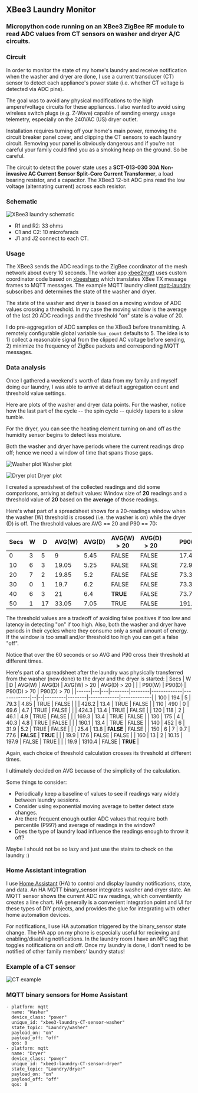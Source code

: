## XBee3 Laundry Monitor
### Micropython code running on an XBee3 ZigBee RF module to read ADC values from CT sensors on washer and dryer A/C circuits.

### Circuit ###
In order to monitor the state of my home's laundry and receive notification when the washer and dryer are done, I use a current transducer (CT) sensor to detect each appliance's power state (i.e. whether CT voltage is detected via ADC pins).

The goal was to avoid any physical modifications to the high ampere/voltage circuits for these appliances. I also wanted to avoid using wireless switch plugs (e.g. Z-Wave) capable of sending energy usage telemetry, especially on the 240VAC (US) dryer outlet.

Installation requires turning off your home's main power, removing the circuit breaker panel cover, and clipping the CT sensors to each laundry circuit. Removing your panel is obviously dangerous and if you're not careful your family could find you as a smoking heap on the ground. So be careful.

The circuit to detect the power state uses a **SCT-013-030 30A Non-invasive AC Current Sensor Split-Core Current Transformer**, a load bearing resistor, and a capacitor. The XBee3 12-bit ADC pins read the low voltage (alternating current) across each resistor.

### Schematic
![XBee3 laundry schematic](assets/images/xbee3_laundry_schematic.png)
* R1 and R2: 33 ohms
* C1 and C2: 10 microfarads
* J1 and J2 connect to each CT.

### Usage ###
The XBee3 sends the ADC readings to the ZigBee coordinator of the mesh network about every 10 seconds. The worker app [xbee2mqtt](https://github.com/idatum/xbeesharp/tree/main/apps/xbee2mqtt) uses custom coordinator code based on [xbeesharp](https://github.com/idatum/xbeesharp) which translates XBee TX message frames to MQTT messages. The example MQTT laundry client [mqtt-laundry](https://github.com/idatum/xbee3-laundry/tree/main/examples/mqtt-laundry) subscribes and determines the state of the washer and dryer.

The state of the washer and dryer is based on a moving window of ADC values crossing a threshold. In my case the moving window is the average of the last 20 ADC readings and the threshold "on" state is a value of 20.

I do pre-aggregation of ADC samples on the XBee3 before transmitting. A remotely configurable global variable `Sum_count` defaults to 5. The idea is to 1) collect a reasonable signal from the clipped AC voltage before sending, 2) minimize the frequency of ZigBee packets and corresponding MQTT messages.

### Data analysis ###
Once I gathered a weekend's worth of data from my family and myself doing our laundry, I was able to arrive at default aggregation count and threshold value settings.

Here are plots of the washer and dryer data points. For the washer, notice how the last part of the cycle -- the spin cycle -- quickly tapers to a slow tumble.

For the dryer, you can see the heating element turning on and off as the humidity sensor begins to detect less moisture.

Both the washer and dryer have periods where the current readings drop off; hence we need a window of time that spans those gaps.

![Washer plot](assets/images/washer_plot.png)
Washer plot

![Dryer plot](assets/images/dryer_plot.png)
Dryer plot

I created a spreadsheet of the collected readings and did some comparisons, arriving at default values: Window size of **20** readings and a threshold value of **20** based on the **average** of those readings.

Here's what part of a spreadsheet shows for a 20-readings window when the washer (W) threshold is crossed (i.e. the washer is on) while the dryer (D) is off. The threshold values are AVG == 20 and P90 == 70:

| Secs | W | D | AVG(W) | AVG(D) | AVG(W) > 20 | AVG(D) > 20 |  |  | P90(W)  | P90(D) | P90(D) > 70 | P90(D) > 70 |
|------|---|---|--------|--------|-------------|-------------|--|--|---------|--------|-------------|-------------|
| 0    | 3 | 5 | 9      | 5.45   |    FALSE    |    FALSE    |  |  |   17.4  |   13.8 |     FALSE   |    FALSE    |
| 10   | 6 | 3 | 19.05  | 5.25  | FALSE | FALSE |  |  | 72.9  | 13.8 | **TRUE**  | FALSE |
| 20   | 7 | 2 | 19.85  | 5.2  | FALSE | FALSE |  |  | 73.3  | 13.8 | TRUE  | FALSE |
| 30   | 0 | 1 | 19.7   | 6.2  | FALSE | FALSE |  |  | 73.3  | 16.7 | TRUE  | FALSE |
| 40   | 6 | 3 | 21     | 6.4  | **TRUE** | FALSE |  |  | 73.7  | 16.7 | TRUE  | FALSE |
| 50   | 1 | 17 | 33.05  | 7.05 | TRUE  | FALSE |  |  | 191.5 | 16.9 | TRUE  | FALSE |

The threshold values are a tradeoff of avoiding false positives if too low and latency in detecting "on" if too high. Also, both the washer and dryer have periods in their cycles where they consume only a small amount of energy. If the window is too small and/or threshold too high you can get a false "off".

Notice that over the 60 seconds or so AVG and P90 cross their threshold at different times.

Here's part of a spreadsheet after the laundry was physically transferred from the washer (now done) to the dryer and the dryer is started:
| Secs | W | D | AVG(W) | AVG(D) | AVG(W) > 20 | AVG(D) > 20 |  |  | P90(W)  | P90(D) | P90(D) > 70 | P90(D) > 70 |
|------|---|---|--------|--------|-------------|-------------|--|--|---------|--------|-------------|-------------|
| 100 | 194 | 5 | 79.3   | 4.85  | TRUE  | FALSE |  |  | 426.2 | 13.4   | TRUE  | FALSE |
| 110 | 490 | 0 | 69.6   | 4.7   | TRUE  | FALSE |  |  | 424.3 | 13.4   | TRUE  | FALSE |
| 120 | 118 | 2 | 46.1   | 4.9   | TRUE  | FALSE |  |  | 169.3 | 13.4   | TRUE  | FALSE |
| 130 | 175 | 4 | 40.3   | 4.8   | TRUE  | FALSE |  |  | 160.1 | 13.4   | TRUE  | FALSE |
| 140 | 452 | 6 | 31.9   | 5.2   | TRUE  | FALSE |  |  | 25.4  | 13.8   | **FALSE** | FALSE |
| 150 | 6   | 7 | 9.7    | 77.6  | **FALSE** | **TRUE** |  |  | 19.9  | 17.6   | FALSE | FALSE |
| 160 | 13  | 2 | 10.15  | 197.9 | FALSE | TRUE  |  |  | 19.9  | 1310.4 | FALSE | **TRUE**  |


Again, each choice of threshold calculation crosses its threshold at different times.

I ultimately decided on AVG because of the simplicity of the calculation.

Some things to consider:
* Periodically keep a baseline of values to see if readings vary widely between laundry sessions.
* Consider using exponential moving average to better detect state changes.
* Are there frequent enough outlier ADC values that require both percentile (P99?) and average of readings in the window?
* Does the type of laundry load influence the readings enough to throw it off?

Maybe I should not be so lazy and just use the stairs to check on the laundry :)

### Home Assistant integration ###
I use [Home Assistant](https://github.com/home-assistant) (HA) to control and display laundry notifications, state, and data. An HA MQTT binary_sensor integrates washer and dryer state. An MQTT sensor shows the current ADC raw readings, which conventiently creates a line chart. HA generally is a convenient integration point and UI for these types of DIY projects, and provides the glue for integrating with other home automation devices.

For notifications, I use HA automation triggered by the binary_sensor state change. The HA app on my phone is especially useful for recieving and enabling/disabling notifications. In the laundry room I have an NFC tag that toggles notifications on and off. Once my laundry is done, I don't need to be notified of other family members' laundry status!

### Example of a CT sensor
![CT example](assets/images/CT_example.png)

### MQTT binary sensors for Home Assistant
    - platform: mqtt
      name: "Washer"
      device_class: "power"
      unique_id: "xbee3-laundry-CT-sensor-washer"
      state_topic: "Laundry/washer"
      payload_on: "on"
      payload_off: "off"
      qos: 0
    - platform: mqtt
      name: "Dryer"
      device_class: "power"
      unique_id: "xbee3-laundry-CT-sensor-dryer"
      state_topic: "Laundry/dryer"
      payload_on: "on"
      payload_off: "off"
      qos: 0
